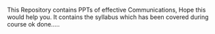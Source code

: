 This Repository contains PPTs of effective Communications,
Hope this would help you.
It contains the syllabus which has been covered during course
ok done.....
